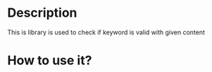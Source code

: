 # Description
This is library is used to check if keyword is valid with given content

# How to use it?
